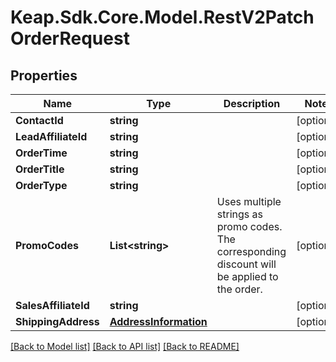 # Keap.Sdk.Core.Model.RestV2PatchOrderRequest

## Properties

Name | Type | Description | Notes
------------ | ------------- | ------------- | -------------
**ContactId** | **string** |  | [optional] 
**LeadAffiliateId** | **string** |  | [optional] 
**OrderTime** | **string** |  | [optional] 
**OrderTitle** | **string** |  | [optional] 
**OrderType** | **string** |  | [optional] 
**PromoCodes** | **List&lt;string&gt;** | Uses multiple strings as promo codes. The corresponding discount will be applied to the order. | [optional] 
**SalesAffiliateId** | **string** |  | [optional] 
**ShippingAddress** | [**AddressInformation**](AddressInformation.md) |  | [optional] 

[[Back to Model list]](../README.md#documentation-for-models) [[Back to API list]](../README.md#documentation-for-api-endpoints) [[Back to README]](../README.md)

